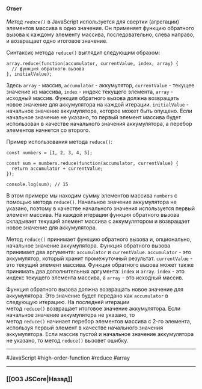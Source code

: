 #### Ответ

*Метод `reduce()`* в JavaScript используется для свертки (агрегации) элементов массива в одно значение. Он применяет функцию обратного вызова к каждому элементу массива, последовательно, слева направо, и возвращает одно итоговое значение.

Синтаксис метода `reduce()` выглядит следующим образом:

```
array.reduce(function(accumulator, currentValue, index, array) {
  // функция обратного вызова
}, initialValue);
```

Здесь `array` - массив, `accumulator` - аккумулятор, `currentValue` - текущее значение из массива, `index` - индекс текущего элемента, `array` - исходный массив. Функция обратного вызова должна возвращать новое значение для аккумулятора на каждой итерации. `initialValue` - начальное значение аккумулятора, которое может быть опущено. Если начальное значение не указано, то первый элемент массива будет использован в качестве начального значения аккумулятора, а перебор элементов начнется со второго.

Пример использования метода `reduce()`:

```
const numbers = [1, 2, 3, 4, 5];

const sum = numbers.reduce(function(accumulator, currentValue) {
  return accumulator + currentValue;
});

console.log(sum); // 15
```

В этом примере мы находим сумму элементов массива `numbers` с помощью метода `reduce()`. Начальное значение аккумулятора не указано, поэтому в качестве начального значения используется первый элемент массива. На каждой итерации функция обратного вызова складывает текущий элемент массива с аккумулятором и возвращает новое значение для аккумулятора.

Метод `reduce()` принимает функцию обратного вызова и, опционально, начальное значение аккумулятора. Функция обратного вызова принимает два аргумента: `accumulator` и `currentValue`. `accumulator` - это аккумулятор, который хранит промежуточный результат. `currentValue` - это текущий элемент массива. Функция обратного вызова может также принимать два дополнительных аргумента: `index` и `array`. `index` - это индекс текущего элемента массива, а `array` - это исходный массив.

Функция обратного вызова должна возвращать новое значение для аккумулятора. Это значение будет передано как `accumulator` в следующую итерацию. На последней итерации метод `reduce()` возвращает итоговое значение аккумулятора. Если начальное значение аккумулятора не указано, то метод `reduce()` начинает перебор элементов массива с 2-го элемента, используя первый элемент в качестве начального значения аккумулятора. Если массив пустой и начальное значение аккумулятора не указано, то метод `reduce()` вызовет ошибку.

___
 #JavaScript #high-order-function #reduce #array 

___

### [[003 JSCore|Назад]]